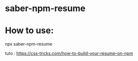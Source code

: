 # saber-npm-resume
# How to use:
npx saber-npm-resume 

tuto : 
https://css-tricks.com/how-to-build-your-resume-on-npm
